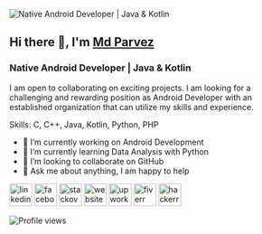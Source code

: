 
![Native Android Developer | Java & Kotlin](https://res.cloudinary.com/practicaldev/image/fetch/s--62L9hJhF--/c_imagga_scale,f_auto,fl_progressive,h_420,q_auto,w_1000/https://github.githubassets.com/images/modules/site/social-cards/package-registry.png)

## Hi there 👋, I'm <a href="https://www.facebook.com/profile.php?id=100027046177797">Md Parvez</a>
### Native Android Developer | Java & Kotlin

I am open to collaborating on exciting projects. I am looking for a  challenging and rewarding position as Android Developer with an established organization that can utilize my skills and experience.

Skills: C, C++, Java, Kotlin, Python, PHP

- 🔭 I’m currently working on Android Development 
- 🌱 I’m currently learning Data Analysis with Python 
- 👯 I’m looking to collaborate on GitHub 
- 💬 Ask me about anything, I am happy to help 

 [<img src='https://cdn.jsdelivr.net/npm/simple-icons@3.0.1/icons/linkedin.svg' alt='linkedin' height='40'>](https://www.linkedin.com/in/md-parvez-740285229//)  [<img src='https://cdn.jsdelivr.net/npm/simple-icons@3.0.1/icons/facebook.svg' alt='facebook' height='40'>](https://www.facebook.com/profile.php?id=100027046177797)  [<img src='https://cdn.jsdelivr.net/npm/simple-icons@3.0.1/icons/stackoverflow.svg' alt='stackoverflow' height='40'>](https://stackoverflow.com/users/18129328/md-parvez)  [<img src='https://cdn.jsdelivr.net/npm/simple-icons@3.0.1/icons/icloud.svg' alt='website' height='40'>](http://parvez24.com/)  [<img src='https://cdn.jsdelivr.net/npm/simple-icons@3.0.1/icons/upwork.svg' alt='upwork' height='40'>](https://www.upwork.com/freelancers/~01c19d0c530f913e06)  [<img src='https://cdn.jsdelivr.net/npm/simple-icons@3.0.1/icons/fiverr.svg' alt='fiverr' height='40'>](https://www.fiverr.com/parvez24h?up_rollout=true)  [<img src='https://cdn.jsdelivr.net/npm/simple-icons@3.0.1/icons/hackerrank.svg' alt='hackerrank' height='40'>](https://www.hackerrank.com/parvezz24h)  

![Profile views](https://gpvc.arturio.dev/mdparvez2468)  
